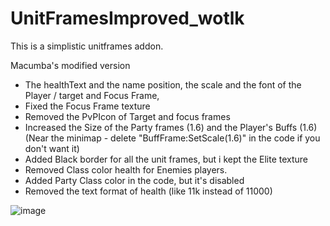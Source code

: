 # UnitFramesImproved_wotlk

This is a simplistic unitframes addon.

Macumba's modified version
- The healthText and the name position, the scale and the font of the Player / target and Focus Frame,
- Fixed the Focus Frame texture
- Removed the PvPIcon of Target and focus frames
- Increased the Size of the Party frames (1.6) and the Player's Buffs (1.6) (Near the minimap - delete "BuffFrame:SetScale(1.6)" in the code if you don't want it)
- Added Black border for all the unit frames, but i kept the Elite texture
- Removed Class color health for Enemies players.
- Added Party Class color in the code, but it's disabled
- Removed the text format of health (like 11k instead of 11000)

![image](https://github.com/user-attachments/assets/7e641766-d6b1-4631-b236-0c96fdaf31fe)
